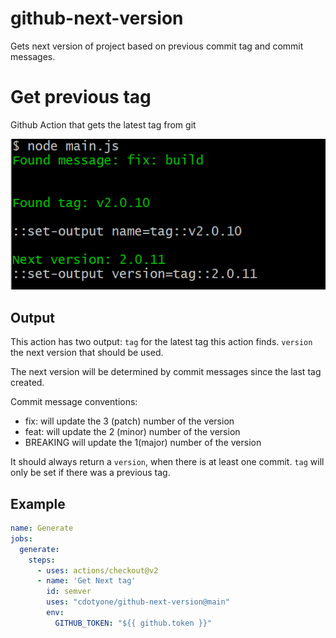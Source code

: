 # github-next-version
Gets next version of project based on previous commit tag and commit messages.

# Get previous tag

Github Action that gets the latest tag from git

![Example output showing this action in action](images/output.png)

## Output

This action has two output: 
    `tag` for the latest tag this action finds.
    `version` the next version that should be used. 

The next version will be determined by commit messages since the last tag created.

Commit message conventions:
* fix: will update the 3 (patch) number of the version
* feat: will update the 2 (minor) number of the version
* BREAKING will update the 1(major) number of the version

It should always return a `version`, when there is at least one commit.
`tag` will only be set if there was a previous tag.

## Example

```yaml
name: Generate
jobs:
  generate:
    steps:
      - uses: actions/checkout@v2
      - name: 'Get Next tag'
        id: semver
        uses: "cdotyone/github-next-version@main"
        env:
          GITHUB_TOKEN: "${{ github.token }}"
```

